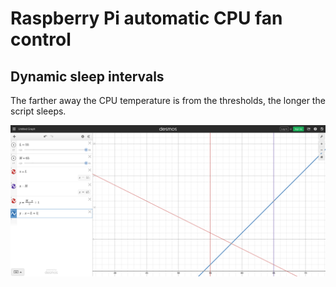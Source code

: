 # Raspberry Pi automatic CPU fan control

## Dynamic sleep intervals

The farther away the CPU temperature is from the thresholds, the longer the
script sleeps.

![Sleep Intervals](sleep-intervals.png)
